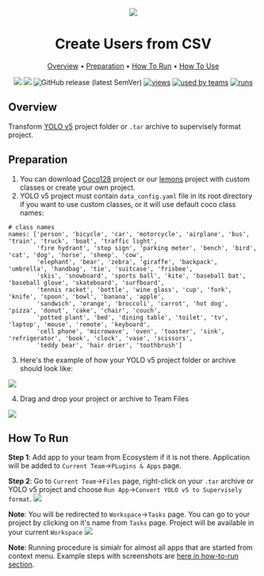 <div align="center" markdown>

<img src="https://i.imgur.com/qIfNGIf.png"/>

# Create Users from CSV

<p align="center">
  <a href="#Overview">Overview</a> •
  <a href="#Preparation">Preparation</a> •
  <a href="#How-To-Run">How To Run</a> •
  <a href="#How-To-Use">How To Use</a>
</p>

[![](https://img.shields.io/badge/supervisely-ecosystem-brightgreen)](https://ecosystem.supervise.ly/apps/convert-yolov5-to-supervisely-format)
[![](https://img.shields.io/badge/slack-chat-green.svg?logo=slack)](https://supervise.ly/slack)
![GitHub release (latest SemVer)](https://img.shields.io/github/v/release/supervisely-ecosystem/convert-yolov5-to-supervisely-format)
[![views](https://app.supervise.ly/public/api/v3/ecosystem.counters?repo=supervisely-ecosystem/convert-yolov5-to-supervisely-format&counter=views&label=views)](https://supervise.ly)
[![used by teams](https://app.supervise.ly/public/api/v3/ecosystem.counters?repo=supervisely-ecosystem/convert-yolov5-to-supervisely-format&counter=downloads&label=used%20by%20teams)](https://supervise.ly)
[![runs](https://app.supervise.ly/public/api/v3/ecosystem.counters?repo=supervisely-ecosystem/convert-yolov5-to-supervisely-format&counter=runs&label=runs&123)](https://supervise.ly)

</div>

## Overview

Transform [YOLO v5](https://github.com/ultralytics/yolov5) project folder or `.tar` archive to supervisely format project.


## Preparation

1. You can download [Coco128](https://www.kaggle.com/ultralytics/coco128/download) project or our [lemons](link) project with custom classes
or create your own project.
2. YOLO v5 project must contain `data_config.yaml` file in its root directory if you want to use custom classes, 
or it will use default coco class names:
```
# class names
names: ['person', 'bicycle', 'car', 'motorcycle', 'airplane', 'bus', 'train', 'truck', 'boat', 'traffic light',
        'fire hydrant', 'stop sign', 'parking meter', 'bench', 'bird', 'cat', 'dog', 'horse', 'sheep', 'cow',
        'elephant', 'bear', 'zebra', 'giraffe', 'backpack', 'umbrella', 'handbag', 'tie', 'suitcase', 'frisbee',
        'skis', 'snowboard', 'sports ball', 'kite', 'baseball bat', 'baseball glove', 'skateboard', 'surfboard',
        'tennis racket', 'bottle', 'wine glass', 'cup', 'fork', 'knife', 'spoon', 'bowl', 'banana', 'apple',
        'sandwich', 'orange', 'broccoli', 'carrot', 'hot dog', 'pizza', 'donut', 'cake', 'chair', 'couch',
        'potted plant', 'bed', 'dining table', 'toilet', 'tv', 'laptop', 'mouse', 'remote', 'keyboard', 
        'cell phone', 'microwave', 'oven', 'toaster', 'sink', 'refrigerator', 'book', 'clock', 'vase', 'scissors', 
        'teddy bear', 'hair drier', 'toothbrush']
```
3. Here's the example of how your YOLO v5 project folder or archive should look like:
<img src="https://i.imgur.com/reiLqjv.png"/>

4. Drag and drop your project or archive to Team Files
<img src="https://i.imgur.com/W8geV2F.gif"/>

## How To Run 
**Step 1**: Add app to your team from Ecosystem if it is not there. Application will be added to `Current Team`->`PLugins & Apps` page.

**Step 2**: Go to `Current Team`->`Files` page, right-click on your `.tar` archive or YOLO v5 project and choose `Run App`->`Convert YOLO v5 to Supervisely format`.
<img src="https://i.imgur.com/weCzQAf.png"/> 

**Note**: You will be redirected to `Workspace`->`Tasks` page. You can go to your project by clicking on it's name from `Tasks` page. Project will be available in your current `Workspace`
<img src="https://i.imgur.com/5BneltN.png"/>

**Note**: Running procedure is simialr for almost all apps that are started from context menu. Example steps with screenshots are [here in how-to-run section](https://github.com/supervisely-ecosystem/merge-classes#how-to-run). 
